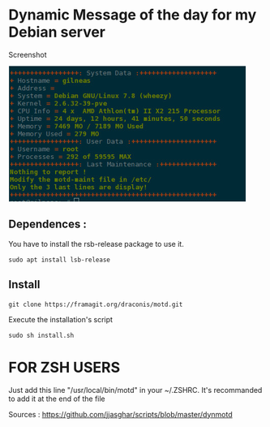 # Dynamic Message of the day for my Debian server

Screenshot

![logo](/screen_shot.jpg "Screenshot_blank")

## Dependences :

 You have to install the rsb-release package to use it.

 ```
 sudo apt install lsb-release
 ```

## Install

```
git clone https://framagit.org/draconis/motd.git
```

Execute the installation's script

```
sudo sh install.sh
```

# FOR ZSH USERS

Just add this line "/usr/local/bin/motd" in your ~/.ZSHRC. It's recommanded to add it at the end of the file



Sources : https://github.com/jjasghar/scripts/blob/master/dynmotd
